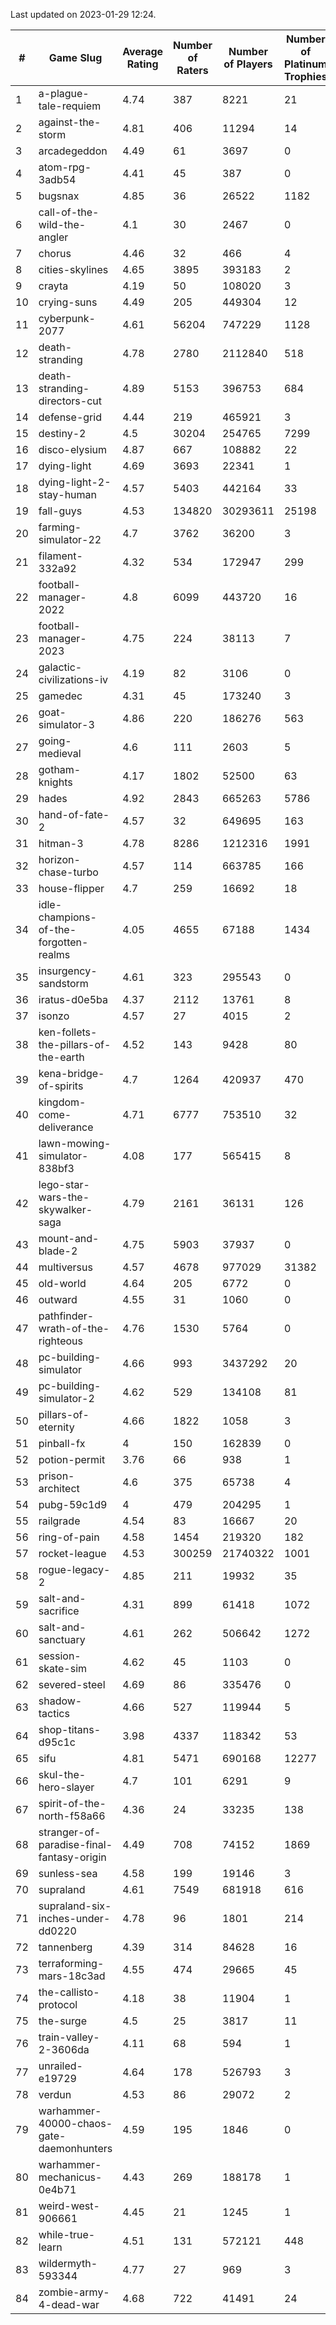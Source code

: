 Last updated on 2023-01-29 12:24.


|#|Game Slug|Average Rating|Number of Raters|Number of Players|Number of Platinum Trophies|Max Rarity (%)|
|---|---|---|---|---|---|---|
|1|a-plague-tale-requiem|4.74|387|8221|21|92|
|2|against-the-storm|4.81|406|11294|14|38|
|3|arcadegeddon|4.49|61|3697|0|90|
|4|atom-rpg-3adb54|4.41|45|387|0|98|
|5|bugsnax|4.85|36|26522|1182|97|
|6|call-of-the-wild-the-angler|4.1|30|2467|0|64|
|7|chorus|4.46|32|466|4|86|
|8|cities-skylines|4.65|3895|393183|2|71|
|9|crayta|4.19|50|108020|3|23|
|10|crying-suns|4.49|205|449304|12|66|
|11|cyberpunk-2077|4.61|56204|747229|1128|65|
|12|death-stranding|4.78|2780|2112840|518|91|
|13|death-stranding-directors-cut|4.89|5153|396753|684|91|
|14|defense-grid|4.44|219|465921|3|80|
|15|destiny-2|4.5|30204|254765|7299|94|
|16|disco-elysium|4.87|667|108882|22|28|
|17|dying-light|4.69|3693|22341|1|95|
|18|dying-light-2-stay-human|4.57|5403|442164|33|7|
|19|fall-guys|4.53|134820|30293611|25198|1|
|20|farming-simulator-22|4.7|3762|36200|3|77|
|21|filament-332a92|4.32|534|172947|299|93|
|22|football-manager-2022|4.8|6099|443720|16|49|
|23|football-manager-2023|4.75|224|38113|7|79|
|24|galactic-civilizations-iv|4.19|82|3106|0|79|
|25|gamedec|4.31|45|173240|3|27|
|26|goat-simulator-3|4.86|220|186276|563|92|
|27|going-medieval|4.6|111|2603|5|68|
|28|gotham-knights|4.17|1802|52500|63|26|
|29|hades|4.92|2843|665263|5786|89|
|30|hand-of-fate-2|4.57|32|649695|163|72|
|31|hitman-3|4.78|8286|1212316|1991|47|
|32|horizon-chase-turbo|4.57|114|663785|166|88|
|33|house-flipper|4.7|259|16692|18|94|
|34|idle-champions-of-the-forgotten-realms|4.05|4655|67188|1434|1|
|35|insurgency-sandstorm|4.61|323|295543|0|5|
|36|iratus-d0e5ba|4.37|2112|13761|8|85|
|37|isonzo|4.57|27|4015|2|57|
|38|ken-follets-the-pillars-of-the-earth|4.52|143|9428|80|44|
|39|kena-bridge-of-spirits|4.7|1264|420937|470|94|
|40|kingdom-come-deliverance|4.71|6777|753510|32|30|
|41|lawn-mowing-simulator-838bf3|4.08|177|565415|8|84|
|42|lego-star-wars-the-skywalker-saga|4.79|2161|36131|126|97|
|43|mount-and-blade-2|4.75|5903|37937|0|27|
|44|multiversus|4.57|4678|977029|31382|75|
|45|old-world|4.64|205|6772|0|83|
|46|outward|4.55|31|1060|0|73|
|47|pathfinder-wrath-of-the-righteous|4.76|1530|5764|0|51|
|48|pc-building-simulator|4.66|993|3437292|20|48|
|49|pc-building-simulator-2|4.62|529|134108|81|75|
|50|pillars-of-eternity|4.66|1822|1058|3|81|
|51|pinball-fx|4|150|162839|0|85|
|52|potion-permit|3.76|66|938|1|98|
|53|prison-architect|4.6|375|65738|4|29|
|54|pubg-59c1d9|4|479|204295|1|74|
|55|railgrade|4.54|83|16667|20|98|
|56|ring-of-pain|4.58|1454|219320|182|96|
|57|rocket-league|4.53|300259|21740322|1001|78|
|58|rogue-legacy-2|4.85|211|19932|35|4|
|59|salt-and-sacrifice|4.31|899|61418|1072|91|
|60|salt-and-sanctuary|4.61|262|506642|1272|83|
|61|session-skate-sim|4.62|45|1103|0|27|
|62|severed-steel|4.69|86|335476|0|17|
|63|shadow-tactics|4.66|527|119944|5|5|
|64|shop-titans-d95c1c|3.98|4337|118342|53|97|
|65|sifu|4.81|5471|690168|12277|97|
|66|skul-the-hero-slayer|4.7|101|6291|9|94|
|67|spirit-of-the-north-f58a66|4.36|24|33235|138|65|
|68|stranger-of-paradise-final-fantasy-origin|4.49|708|74152|1869|98|
|69|sunless-sea|4.58|199|19146|3|36|
|70|supraland|4.61|7549|681918|616|99|
|71|supraland-six-inches-under-dd0220|4.78|96|1801|214|99|
|72|tannenberg|4.39|314|84628|16|88|
|73|terraforming-mars-18c3ad|4.55|474|29665|45|44|
|74|the-callisto-protocol|4.18|38|11904|1|5|
|75|the-surge|4.5|25|3817|11|94|
|76|train-valley-2-3606da|4.11|68|594|1|89|
|77|unrailed-e19729|4.64|178|526793|3|9|
|78|verdun|4.53|86|29072|2|76|
|79|warhammer-40000-chaos-gate-daemonhunters|4.59|195|1846|0|5|
|80|warhammer-mechanicus-0e4b71|4.43|269|188178|1|25|
|81|weird-west-906661|4.45|21|1245|1|85|
|82|while-true-learn|4.51|131|572121|448|93|
|83|wildermyth-593344|4.77|27|969|3|19|
|84|zombie-army-4-dead-war|4.68|722|41491|24|67|
